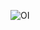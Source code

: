 
![OI](https://media1.giphy.com/media/v1.Y2lkPTc5MGI3NjExN3k3dnUxandmaXZvb3pha2xtbzEzMGs5Y3Z5OG03cmRoeHB6a3lmeCZlcD12MV9pbnRlcm5hbF9naWZfYnlfaWQmY3Q9Zw/6ib6KPmkeAjDTxMxij/giphy.gif)
<!--
**Alsje15/Alsje15** is a ✨ _special_ ✨ repository because its `README.md` (this file) appears on your GitHub profile.

Here are some ideas to get you started:

- 🔭 I’m currently working on ...
- 🌱 I’m currently learning ...
- 👯 I’m looking to collaborate on ...
- 🤔 I’m looking for help with ...
- 💬 Ask me about ...
- 📫 How to reach me: ...
- 😄 Pronouns: ...
- ⚡ Fun fact: ...
-->
